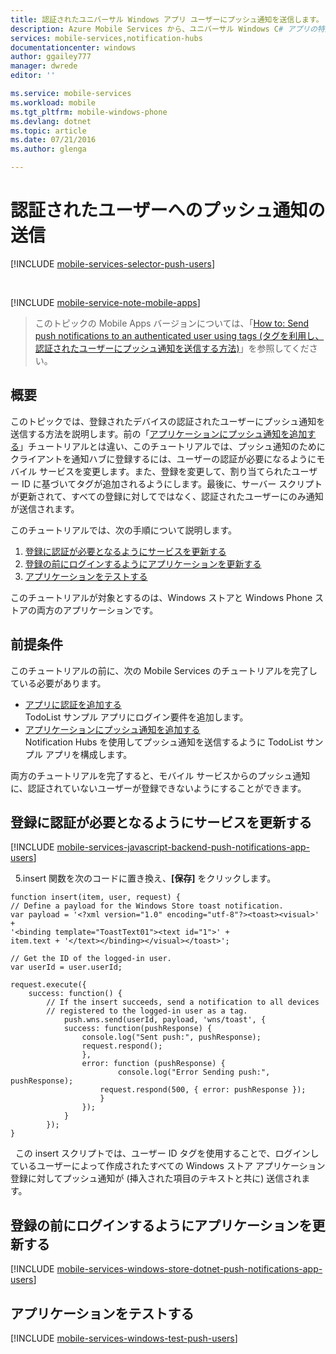 ```yaml
---
title: 認証されたユニバーサル Windows アプリ ユーザーにプッシュ通知を送信します。
description: Azure Mobile Services から、ユニバーサル Windows C# アプリの特定のユーザーにプッシュ通知を送信する方法について説明します。
services: mobile-services,notification-hubs
documentationcenter: windows
author: ggailey777
manager: dwrede
editor: ''

ms.service: mobile-services
ms.workload: mobile
ms.tgt_pltfrm: mobile-windows-phone
ms.devlang: dotnet
ms.topic: article
ms.date: 07/21/2016
ms.author: glenga

---
```

# 認証されたユーザーへのプッシュ通知の送信
[!INCLUDE [mobile-services-selector-push-users](../../includes/mobile-services-selector-push-users.md)]

&nbsp;

[!INCLUDE [mobile-service-note-mobile-apps](../../includes/mobile-services-note-mobile-apps.md)]

> このトピックの Mobile Apps バージョンについては、「[How to: Send push notifications to an authenticated user using tags (タグを利用し、認証されたユーザーにプッシュ通知を送信する方法)](../app-service-mobile/app-service-mobile-node-backend-how-to-use-server-sdk.md#push-user)」を参照してください。
> 
> 

## 概要
このトピックでは、登録されたデバイスの認証されたユーザーにプッシュ通知を送信する方法を説明します。前の「[アプリケーションにプッシュ通知を追加する]」チュートリアルとは違い、このチュートリアルでは、プッシュ通知のためにクライアントを通知ハブに登録するには、ユーザーの認証が必要になるようにモバイル サービスを変更します。また、登録を変更して、割り当てられたユーザー ID に基づいてタグが追加されるようにします。最後に、サーバー スクリプトが更新されて、すべての登録に対してではなく、認証されたユーザーにのみ通知が送信されます。

このチュートリアルでは、次の手順について説明します。

1. [登録に認証が必要となるようにサービスを更新する]
2. [登録の前にログインするようにアプリケーションを更新する]
3. [アプリケーションをテストする]

このチュートリアルが対象とするのは、Windows ストアと Windows Phone ストアの両方のアプリケーションです。

## 前提条件
このチュートリアルの前に、次の Mobile Services のチュートリアルを完了している必要があります。

* [アプリに認証を追加する] <br/>TodoList サンプル アプリにログイン要件を追加します。
* [アプリケーションにプッシュ通知を追加する]<br/>Notification Hubs を使用してプッシュ通知を送信するように TodoList サンプル アプリを構成します。

両方のチュートリアルを完了すると、モバイル サービスからのプッシュ通知に、認証されていないユーザーが登録できないようにすることができます。

## <a name="register"></a>登録に認証が必要となるようにサービスを更新する
[!INCLUDE [mobile-services-javascript-backend-push-notifications-app-users](../../includes/mobile-services-javascript-backend-push-notifications-app-users.md)]

&nbsp;&nbsp;5.insert 関数を次のコードに置き換え、**[保存]** をクリックします。

    function insert(item, user, request) {
    // Define a payload for the Windows Store toast notification.
    var payload = '<?xml version="1.0" encoding="utf-8"?><toast><visual>' +    
    '<binding template="ToastText01"><text id="1">' +
    item.text + '</text></binding></visual></toast>';

    // Get the ID of the logged-in user.
    var userId = user.userId;        

    request.execute({
        success: function() {
            // If the insert succeeds, send a notification to all devices 
            // registered to the logged-in user as a tag.
                push.wns.send(userId, payload, 'wns/toast', {
                success: function(pushResponse) {
                    console.log("Sent push:", pushResponse);
                    request.respond();
                    },              
                    error: function (pushResponse) {
                            console.log("Error Sending push:", pushResponse);
                        request.respond(500, { error: pushResponse });
                        }
                    });
                }
            });
    }

&nbsp;&nbsp;この insert スクリプトでは、ユーザー ID タグを使用することで、ログインしているユーザーによって作成されたすべての Windows ストア アプリケーション登録に対してプッシュ通知が (挿入された項目のテキストと共に) 送信されます。

## <a name="update-app"></a>登録の前にログインするようにアプリケーションを更新する
[!INCLUDE [mobile-services-windows-store-dotnet-push-notifications-app-users](../../includes/mobile-services-windows-store-dotnet-push-notifications-app-users.md)]

## <a name="test"></a>アプリケーションをテストする
[!INCLUDE [mobile-services-windows-test-push-users](../../includes/mobile-services-windows-test-push-users.md)]

<!-- Anchors. -->
[登録に認証が必要となるようにサービスを更新する]: #register
[登録の前にログインするようにアプリケーションを更新する]: #update-app
[アプリケーションをテストする]: #test
[Next Steps]: #next-steps


<!-- URLs. -->
[アプリに認証を追加する]: ../mobile-services-windows-store-dotnet-get-started-users.md
[アプリケーションにプッシュ通知を追加する]: ../mobile-services-javascript-backend-windows-store-dotnet-get-started-push.md

<!---HONumber=AcomDC_0727_2016-->